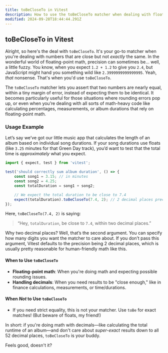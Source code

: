 ```yaml
---
title: toBeCloseTo in Vitest
description: How to use the toBeCloseTo matcher when dealing with floating-point math.
modified: 2024-09-28T18:44:44.291Z
---
```


## toBeCloseTo in Vitest

Alright, so here's the deal with `toBeCloseTo`. It's your go-to matcher when you're dealing with numbers that are close but not *exactly* the same. In the wonderful world of floating-point math, precision can sometimes be… well, a little fuzzy. You know, when you expect `1.2 + 1.2` to give you `2.4`, but JavaScript might hand you something wild like `2.3999999999999995`. Yeah, *that* nonsense. That's when you'd use `toBeCloseTo`.

The `toBeCloseTo` matcher lets you assert that two numbers are nearly equal, within a tiny margin of error, instead of expecting them to be identical. It becomes particularly useful for those situations where rounding errors pop up, or even when you’re dealing with all sorts of math-heavy code like calculating percentages, measurements, or album durations that rely on floating-point math.

### Usage Example

Let’s say we’ve got our little music app that calculates the length of an album based on individual song durations. If your song durations use floats (like `3.25` minutes for that Green Day track), you’d want to test that the total time is *approximately* what you expect.

```javascript
import { expect, test } from 'vitest';

test('should correctly sum album duration', () => {
	const song1 = 3.15; // in minutes
	const song2 = 4.25;
	const totalDuration = song1 + song2;

	// We expect the total duration to be close to 7.4
	expect(totalDuration).toBeCloseTo(7.4, 2); // 2 decimal places precision
});
```

Here, `toBeCloseTo(7.4, 2)` is saying:

> “Hey, `totalDuration`, be close to `7.4`, within two decimal places.”

Why two decimal places? Well, that’s the second argument. You can specify how many digits you want the matcher to care about. If you don’t pass this argument, Vitest defaults to the precision being 2 decimal places, which is usually pretty reasonable for human-friendly math like this.

#### When to Use `toBeCloseTo`

- **Floating-point math**: When you're doing math and expecting possible rounding issues.
- **Handling decimals**: When you need results to be "close enough," like in finance calculations, measurements, or time/durations.

#### When *Not* to Use `toBeCloseTo`

- If you need strict equality, this is not your matcher. Use `toBe` for exact matches! (But beware of floats, my friend!)

In short: if you're doing math with decimals—like calculating the total runtime of an album—and don't care about *super-exact* results down to all 52 decimal places, `toBeCloseTo` is your buddy.

Feels good, doesn't it?

```ts
```
